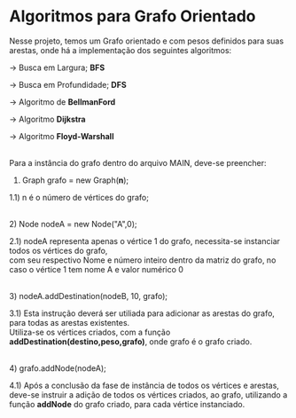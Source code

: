<h1>Algoritmos para Grafo Orientado</h1>


Nesse projeto, temos um Grafo orientado e com pesos definidos para suas arestas, onde há a implementação dos seguintes algoritmos:
<p>-> Busca em Largura; <strong>BFS</strong></p>
<p>-> Busca em Profundidade; <strong>DFS</strong></p>
<p>-> Algoritmo de <strong>BellmanFord</strong></p>
<p>-> Algoritmo <strong>Dijkstra</strong></p>
<p>-> Algoritmo <strong>Floyd-Warshall</strong></p>

<br/>
Para a instância do grafo dentro do arquivo MAIN, deve-se preencher:

1) Graph grafo = new Graph(**n**);
  <p>1.1) n é o número de vértices do grafo;</p>
<br/>
2) Node nodeA = new Node("A",0);
  <p>2.1) nodeA representa apenas o vértice 1 do grafo, necessita-se instanciar todos os vértices do grafo,
  <br/>com seu respectivo Nome e número inteiro dentro da matriz do grafo, no caso o vértice 1 tem nome A e valor numérico 0</p>
<br/>
3) nodeA.addDestination(nodeB, 10, grafo);
  <p>3.1) Esta instrução deverá ser utiliada para adicionar as arestas do grafo, para todas as arestas existentes.
  <br/>Utiliza-se os vértices criados, com a função <b>addDestination(destino,peso,grafo)</b>, onde grafo é o grafo criado.</p>
<br/>
4) grafo.addNode(nodeA);
  <p>4.1) Após a conclusão da fase de instância de todos os vértices e arestas, deve-se instruir a adição
  de todos os vértices criados, ao grafo, utilizando a função <b>addNode</b> do grafo criado, para cada vértice instanciado.</p>
<br/>
